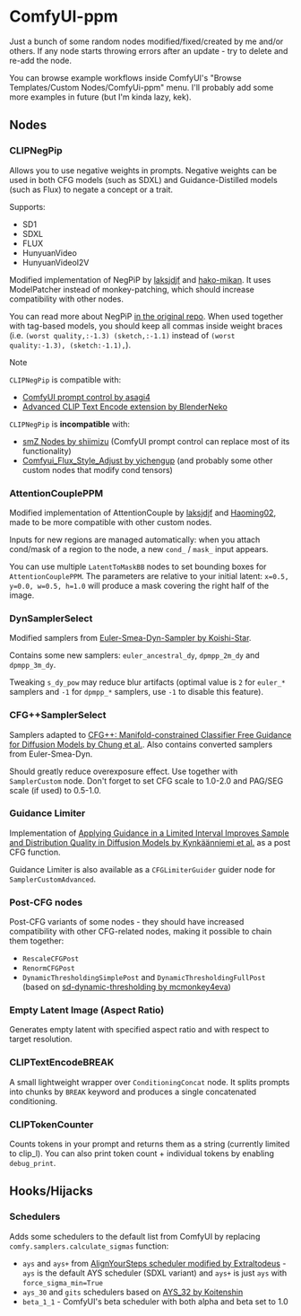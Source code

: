 # ComfyUI-ppm

Just a bunch of some random nodes modified/fixed/created by me and/or others. If any node starts throwing errors after an update - try to delete and re-add the node.

You can browse example workflows inside ComfyUI's "Browse Templates/Custom Nodes/ComfyUi-ppm" menu. I'll probably add some more examples in future (but I'm kinda lazy, kek).

## Nodes

### CLIPNegPip

Allows you to use negative weights in prompts. Negative weights can be used in both CFG models (such as SDXL) and Guidance-Distilled models (such as Flux) to negate a concept or a trait.

Supports:

- SD1
- SDXL
- FLUX
- HunyuanVideo
- HunyuanVideoI2V

Modified implementation of NegPiP by [laksjdjf](https://github.com/laksjdjf) and [hako-mikan](https://github.com/hako-mikan). It uses ModelPatcher instead of monkey-patching, which should increase compatibility with other nodes.

You can read more about NegPiP [in the original repo](https://github.com/hako-mikan/sd-webui-negpip). When used together with tag-based models, you should keep all commas inside weight braces (i.e. `(worst quality,:-1.3) (sketch,:-1.1)` instead of `(worst quality:-1.3), (sketch:-1.1),`).

> [!NOTE]
> `CLIPNegPip` is compatible with:
>
> - [ComfyUI prompt control by asagi4](https://github.com/asagi4/comfyui-prompt-control/)
> - [Advanced CLIP Text Encode extension by BlenderNeko](https://github.com/BlenderNeko/ComfyUI_ADV_CLIP_emb)
>
> `CLIPNegPip` is **incompatible** with:
>
> - [smZ Nodes by shiimizu](https://github.com/shiimizu/ComfyUI_smZNodes) (ComfyUI prompt control can replace most of its functionality)
> - [Comfyui_Flux_Style_Adjust by yichengup](https://github.com/yichengup/Comfyui_Flux_Style_Adjust) (and probably some other custom nodes that modify cond tensors)

### AttentionCouplePPM

Modified implementation of AttentionCouple by [laksjdjf](https://github.com/laksjdjf) and [Haoming02](https://github.com/Haoming02), made to be more compatible with other custom nodes.

Inputs for new regions are managed automatically: when you attach cond/mask of a region to the node, a new `cond_` / `mask_` input appears.

You can use multiple `LatentToMaskBB` nodes to set bounding boxes for `AttentionCouplePPM`. The parameters are relative to your initial latent: `x=0.5, y=0.0, w=0.5, h=1.0` will produce a mask covering the right half of the image.

### DynSamplerSelect

Modified samplers from [Euler-Smea-Dyn-Sampler by Koishi-Star](https://github.com/Koishi-Star/Euler-Smea-Dyn-Sampler).

Contains some new samplers: `euler_ancestral_dy`, `dpmpp_2m_dy` and `dpmpp_3m_dy`.

Tweaking `s_dy_pow` may reduce blur artifacts (optimal value is `2` for `euler_*` samplers and `-1` for `dpmpp_*` samplers, use `-1` to disable this feature).

### CFG++SamplerSelect

Samplers adapted to [CFG++: Manifold-constrained Classifier Free Guidance for Diffusion Models by Chung et al.](https://cfgpp-diffusion.github.io/). Also contains converted samplers from Euler-Smea-Dyn.

Should greatly reduce overexposure effect. Use together with `SamplerCustom` node. Don't forget to set CFG scale to 1.0-2.0 and PAG/SEG scale (if used) to 0.5-1.0.

### Guidance Limiter

Implementation of [Applying Guidance in a Limited Interval Improves Sample and Distribution Quality in Diffusion Models by Kynkäänniemi et al.](https://arxiv.org/abs/2404.07724) as a post CFG function.

Guidance Limiter is also available as a `CFGLimiterGuider` guider node for `SamplerCustomAdvanced`.

### Post-CFG nodes

Post-CFG variants of some nodes - they should have increased compatibility with other CFG-related nodes, making it possible to chain them together:

- `RescaleCFGPost`
- `RenormCFGPost`
- `DynamicThresholdingSimplePost` and `DynamicThresholdingFullPost` (based on [sd-dynamic-thresholding by mcmonkey4eva](https://github.com/mcmonkeyprojects/sd-dynamic-thresholding))

### Empty Latent Image (Aspect Ratio)

Generates empty latent with specified aspect ratio and with respect to target resolution.

### CLIPTextEncodeBREAK

A small lightweight wrapper over `ConditioningConcat` node. It splits prompts into chunks by `BREAK` keyword and produces a single concatenated conditioning.

### CLIPTokenCounter

Counts tokens in your prompt and returns them as a string (currently limited to clip_l). You can also print token count + individual tokens by enabling `debug_print`.

## Hooks/Hijacks

### Schedulers

Adds some schedulers to the default list from ComfyUI by replacing `comfy.samplers.calculate_sigmas` function:

- `ays` and `ays+` from [AlignYourSteps scheduler modified by Extraltodeus](https://github.com/Extraltodeus/sigmas_tools_and_the_golden_scheduler/blob/0dc89a264ef346a093d053c0da751f3ece317613/sigmas_merge.py#L203-L233) - `ays` is the default AYS scheduler (SDXL variant) and `ays+` is just `ays` with `force_sigma_min=True`
- `ays_30` and `gits` schedulers based on [AYS_32 by Koitenshin](https://github.com/AUTOMATIC1111/stable-diffusion-webui/pull/15751#issuecomment-2143648234)
- `beta_1_1` - ComfyUI's beta scheduler with both alpha and beta set to 1.0
